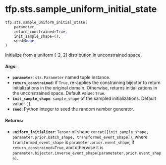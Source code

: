 <div itemscope itemtype="http://developers.google.com/ReferenceObject">
<meta itemprop="name" content="tfp.sts.sample_uniform_initial_state" />
<meta itemprop="path" content="Stable" />
</div>

# tfp.sts.sample_uniform_initial_state

``` python
tfp.sts.sample_uniform_initial_state(
    parameter,
    return_constrained=True,
    init_sample_shape=(),
    seed=None
)
```

Initialize from a uniform [-2, 2] distribution in unconstrained space.

#### Args:

* <b>`parameter`</b>: `sts.Parameter` named tuple instance.
* <b>`return_constrained`</b>: if `True`, re-applies the constraining bijector
    to return initializations in the original domain. Otherwise, returns
    initializations in the unconstrained space.
    Default value: `True`.
* <b>`init_sample_shape`</b>: `sample_shape` of the sampled initializations.
    Default value: `[]`.
* <b>`seed`</b>: Python integer to seed the random number generator.


#### Returns:

* <b>`uniform_initializer`</b>: `Tensor` of shape `concat([init_sample_shape,
  parameter.prior.batch_shape, transformed_event_shape])`, where
  `transformed_event_shape` is `parameter.prior.event_shape`, if
  `return_constrained=True`, and otherwise it is
  `parameter.bijector.inverse_event_shape(parameteter.prior.event_shape)`.